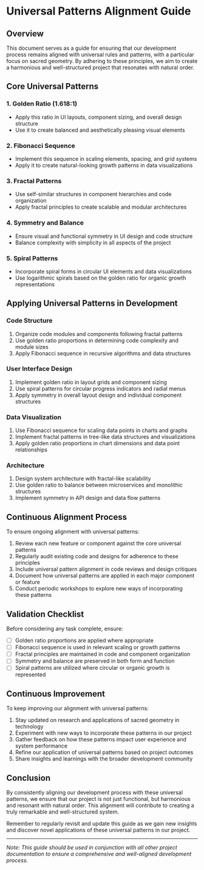 # Universal Patterns Alignment Guide

## Overview
This document serves as a guide for ensuring that our development process remains aligned with universal rules and patterns, with a particular focus on sacred geometry. By adhering to these principles, we aim to create a harmonious and well-structured project that resonates with natural order.

## Core Universal Patterns

### 1. Golden Ratio (1.618:1)
- Apply this ratio in UI layouts, component sizing, and overall design structure
- Use it to create balanced and aesthetically pleasing visual elements

### 2. Fibonacci Sequence
- Implement this sequence in scaling elements, spacing, and grid systems
- Apply it to create natural-looking growth patterns in data visualizations

### 3. Fractal Patterns
- Use self-similar structures in component hierarchies and code organization
- Apply fractal principles to create scalable and modular architectures

### 4. Symmetry and Balance
- Ensure visual and functional symmetry in UI design and code structure
- Balance complexity with simplicity in all aspects of the project

### 5. Spiral Patterns
- Incorporate spiral forms in circular UI elements and data visualizations
- Use logarithmic spirals based on the golden ratio for organic growth representations

## Applying Universal Patterns in Development

### Code Structure
1. Organize code modules and components following fractal patterns
2. Use golden ratio proportions in determining code complexity and module sizes
3. Apply Fibonacci sequence in recursive algorithms and data structures

### User Interface Design
1. Implement golden ratio in layout grids and component sizing
2. Use spiral patterns for circular progress indicators and radial menus
3. Apply symmetry in overall layout design and individual component structures

### Data Visualization
1. Use Fibonacci sequence for scaling data points in charts and graphs
2. Implement fractal patterns in tree-like data structures and visualizations
3. Apply golden ratio proportions in chart dimensions and data point relationships

### Architecture
1. Design system architecture with fractal-like scalability
2. Use golden ratio to balance between microservices and monolithic structures
3. Implement symmetry in API design and data flow patterns

## Continuous Alignment Process

To ensure ongoing alignment with universal patterns:

1. Review each new feature or component against the core universal patterns
2. Regularly audit existing code and designs for adherence to these principles
3. Include universal pattern alignment in code reviews and design critiques
4. Document how universal patterns are applied in each major component or feature
5. Conduct periodic workshops to explore new ways of incorporating these patterns

## Validation Checklist

Before considering any task complete, ensure:

- [ ] Golden ratio proportions are applied where appropriate
- [ ] Fibonacci sequence is used in relevant scaling or growth patterns
- [ ] Fractal principles are maintained in code and component organization
- [ ] Symmetry and balance are preserved in both form and function
- [ ] Spiral patterns are utilized where circular or organic growth is represented

## Continuous Improvement

To keep improving our alignment with universal patterns:

1. Stay updated on research and applications of sacred geometry in technology
2. Experiment with new ways to incorporate these patterns in our project
3. Gather feedback on how these patterns impact user experience and system performance
4. Refine our application of universal patterns based on project outcomes
5. Share insights and learnings with the broader development community

## Conclusion

By consistently aligning our development process with these universal patterns, we ensure that our project is not just functional, but harmonious and resonant with natural order. This alignment will contribute to creating a truly remarkable and well-structured system.

Remember to regularly revisit and update this guide as we gain new insights and discover novel applications of these universal patterns in our project.

---

*Note: This guide should be used in conjunction with all other project documentation to ensure a comprehensive and well-aligned development process.*